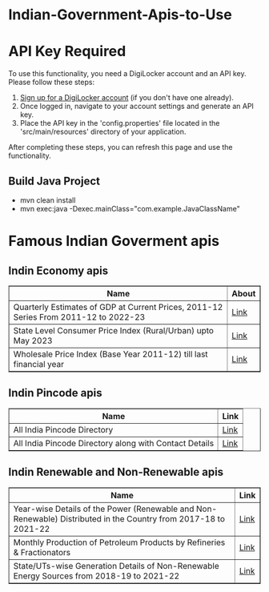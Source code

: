 # Indian-Government-Apis-to-Use

<h1>API Key Required</h1>
<p>To use this functionality, you need a DigiLocker account and an API key. Please follow these steps:</p>
<ol>
  <li><a href="https://digilocker.gov.in">Sign up for a DigiLocker account</a> (if you don't have one already).</li>
  <li>Once logged in, navigate to your account settings and generate an API key.</li>
  <li>Place the API key in the 'config.properties' file located in the 'src/main/resources' directory of your application.</li>
</ol>
<p>After completing these steps, you can refresh this page and use the functionality.</p>

## Build Java Project

* mvn clean install
* mvn exec:java -Dexec.mainClass="com.example.JavaClassName"

# Famous Indian Goverment apis

## Indin Economy apis
<table border="1px">
  <tr>
  <th>Name</th>
  <th>About</th>
  </tr>
  <tr>
  <td>Quarterly Estimates of GDP at Current Prices, 2011-12 Series From 2011-12 to 2022-23</td>
     <td><a href="https://data.gov.in/resource/all-india-pincode-directory">Link</a></td>
  </tr>
  <tr>
    <td>State Level Consumer Price Index (Rural/Urban) upto May 2023</td>
     <td><a href="https://data.gov.in/resource/state-level-consumer-price-index-ruralurban-upto-september-2018#api">Link</a></td>
  </tr>
  <tr>
    <td>Wholesale Price Index (Base Year 2011-12) till last financial year </td>
     <td><a href="https://data.gov.in/resource/wholesale-price-index-base-year-2011-12-till-last-financial-year">Link</a></td>
  </tr>
</table>  

## Indin Pincode apis
<table border="1px">
  <tr>
  <th>Name</th>
  <th>Link</th>
  </tr>
  <tr>
    <td>All India Pincode Directory</td>
     <td><a href="https://data.gov.in/resource/all-india-pincode-directory">Link</a></td>
     
  </tr>
  <tr>
   <td>All India Pincode Directory along with Contact Details </td>
    <td><a href="https://data.gov.in/resource/all-india-pincode-directory-along-contact-details">Link</a></td>
   
  </tr>
</table>  
  
## Indin Renewable and Non-Renewable apis
<table border="1px">
  <tr>
  <th>Name</th>
  <th>Link</th>
  </tr>
  <tr>
    <td>Year-wise Details of the Power (Renewable and Non-Renewable) Distributed in the Country from 2017-18 to 2021-22 </td>
     <td><a href="https://data.gov.in/resource/year-wise-details-power-renewable-and-non-renewable-distributed-country-2017-18-2021-22">Link</a></td>
     
  </tr>
  <tr>
   <td>Monthly Production of Petroleum Products by Refineries & Fractionators </td>
    <td><a href="https://data.gov.in/resource/stateuts-wise-generation-details-non-renewable-energy-sources-2018-19-2021-22">Link</a></td>
   
  </tr>
   <tr>
   <td>State/UTs-wise Generation Details of Non-Renewable Energy Sources from 2018-19 to 2021-22 </td>
    <td><a href="https://data.gov.in/resource/monthly-production-petroleum-products-refineries-fractionators">Link</a></td>
   
  </tr>
</table>  





